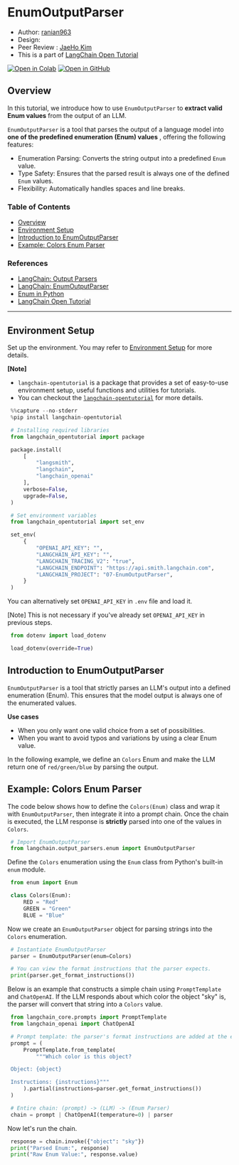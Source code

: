 <style>
.custom {
    background-color: #008d8d;
    color: white;
    padding: 0.25em 0.5em 0.25em 0.5em;
    white-space: pre-wrap;       /* css-3 */
    white-space: -moz-pre-wrap;  /* Mozilla, since 1999 */
    white-space: -pre-wrap;      /* Opera 4-6 */
    white-space: -o-pre-wrap;    /* Opera 7 */
    word-wrap: break-word;
}

pre {
    background-color: #027c7c;
    padding-left: 0.5em;
}

</style>

# EnumOutputParser

- Author: [ranian963](https://github.com/ranian963)
- Design: []()
- Peer Review : [JaeHo Kim](https://github.com/Jae-hoya)
- This is a part of [LangChain Open Tutorial](https://github.com/LangChain-OpenTutorial/LangChain-OpenTutorial)

[![Open in Colab](https://colab.research.google.com/assets/colab-badge.svg)](https://colab.research.google.com/github/LangChain-OpenTutorial/LangChain-OpenTutorial/blob/main/03-OutputParser/07-EnumOutputParser.ipynb) [![Open in GitHub](https://img.shields.io/badge/Open%20in%20GitHub-181717?style=flat-square&logo=github&logoColor=white)](https://github.com/LangChain-OpenTutorial/LangChain-OpenTutorial/blob/main/03-OutputParser/07-EnumOutputParser.ipynb)

## Overview
In this tutorial, we introduce how to use `EnumOutputParser` to **extract valid Enum values** from the output of an LLM.

`EnumOutputParser` is a tool that parses the output of a language model into **one of the predefined enumeration (Enum) values** , offering the following features:

- Enumeration Parsing: Converts the string output into a predefined `Enum` value.
- Type Safety: Ensures that the parsed result is always one of the defined `Enum` values.
- Flexibility: Automatically handles spaces and line breaks.

### Table of Contents

- [Overview](#overview)
- [Environment Setup](#environment-setup)
- [Introduction to EnumOutputParser](#introduction-to-enumoutputparser)
- [Example: Colors Enum Parser](#example-colors-enum-parser)

### References

- [LangChain: Output Parsers](https://python.langchain.com/docs/concepts/output_parsers/)
- [LangChain: EnumOutputParser](https://python.langchain.com/api_reference/langchain/output_parsers/langchain.output_parsers.enum.EnumOutputParser.html#langchain.output_parsers.enum.EnumOutputParser)
- [Enum in Python](https://docs.python.org/3/library/enum.html)
- [LangChain Open Tutorial](https://github.com/LangChain-OpenTutorial/LangChain-OpenTutorial)
----

## Environment Setup

Set up the environment. You may refer to [Environment Setup](https://wikidocs.net/257836) for more details.

**[Note]**
- `langchain-opentutorial` is a package that provides a set of easy-to-use environment setup, useful functions and utilities for tutorials. 
- You can checkout the [`langchain-opentutorial`](https://github.com/LangChain-OpenTutorial/langchain-opentutorial-pypi) for more details.

```python
%%capture --no-stderr
%pip install langchain-opentutorial
```

```python
# Installing required libraries
from langchain_opentutorial import package

package.install(
    [
        "langsmith",
        "langchain",
        "langchain_openai"
    ],
    verbose=False,
    upgrade=False,
)
```

```python
# Set environment variables
from langchain_opentutorial import set_env

set_env(
    {
        "OPENAI_API_KEY": "",
        "LANGCHAIN_API_KEY": "",
        "LANGCHAIN_TRACING_V2": "true",
        "LANGCHAIN_ENDPOINT": "https://api.smith.langchain.com",
        "LANGCHAIN_PROJECT": "07-EnumOutputParser",
    }
)
```

You can alternatively set `OPENAI_API_KEY` in `.env` file and load it. 

[Note] This is not necessary if you've already set `OPENAI_API_KEY` in previous steps.

```python
from dotenv import load_dotenv

load_dotenv(override=True)
```

## Introduction to EnumOutputParser

`EnumOutputParser` is a tool that strictly parses an LLM's output into a defined enumeration (Enum).
This ensures that the model output is always one of the enumerated values.

**Use cases**
- When you only want one valid choice from a set of possibilities.
- When you want to avoid typos and variations by using a clear Enum value.

In the following example, we define an `Colors` Enum and make the LLM return one of `red/green/blue` by parsing the output.

## Example: Colors Enum Parser

The code below shows how to define the `Colors(Enum)` class and wrap it with `EnumOutputParser`, then integrate it into a prompt chain.
Once the chain is executed, the LLM response is **strictly** parsed into one of the values in `Colors`.

```python
# Import EnumOutputParser
from langchain.output_parsers.enum import EnumOutputParser
```

Define the `Colors` enumeration using the `Enum` class from Python's built-in `enum` module.

```python
from enum import Enum

class Colors(Enum):
    RED = "Red"
    GREEN = "Green"
    BLUE = "Blue"
```

Now we create an `EnumOutputParser` object for parsing strings into the `Colors` enumeration.

```python
# Instantiate EnumOutputParser
parser = EnumOutputParser(enum=Colors)

# You can view the format instructions that the parser expects.
print(parser.get_format_instructions())
```

Below is an example that constructs a simple chain using `PromptTemplate` and `ChatOpenAI`.
If the LLM responds about which color the object "sky" is, the parser will convert that string into a `Colors` value.

```python
from langchain_core.prompts import PromptTemplate
from langchain_openai import ChatOpenAI

# Prompt template: the parser's format instructions are added at the end.
prompt = (
    PromptTemplate.from_template(
        """Which color is this object?

Object: {object}

Instructions: {instructions}"""
    ).partial(instructions=parser.get_format_instructions())
)

# Entire chain: (prompt) -> (LLM) -> (Enum Parser)
chain = prompt | ChatOpenAI(temperature=0) | parser
```

Now let's run the chain.

```python
response = chain.invoke({"object": "sky"})
print("Parsed Enum:", response)
print("Raw Enum Value:", response.value)
```
